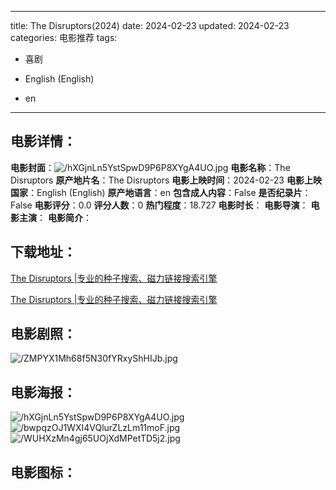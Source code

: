 
---
title: The Disruptors(2024)
date: 2024-02-23
updated: 2024-02-23
categories: 电影推荐
tags:
- 喜剧

- English (English)
- en
---


> 

## **电影详情**：

**电影封面**：<img src="https://image.tmdb.org/t/p/w200/hXGjnLn5YstSpwD9P6P8XYgA4UO.jpg" alt="/hXGjnLn5YstSpwD9P6P8XYgA4UO.jpg" title="/hXGjnLn5YstSpwD9P6P8XYgA4UO.jpg">
**电影名称**：The Disruptors
**原产地片名**：The Disruptors
**电影上映时间**：2024-02-23
**电影上映国家**：English (English)
**原产地语言**：en
**包含成人内容**：False
**是否纪录片**：False
**电影评分**：0.0
**评分人数**：0
**热门程度**：18.727
**电影时长**：
**电影导演**：
**电影主演**：
**电影简介**：

## **下载地址**：
[The Disruptors |专业的种子搜索、磁力链接搜索引擎](https://movie.amd794.com:2083/?search=The%20Disruptors&ordering=&mode=match_phrase&page_size=10&page=1)

[The Disruptors |专业的种子搜索、磁力链接搜索引擎](https://movie.amd794.com:2083/?search=The%20Disruptors&ordering=&mode=match_phrase&page_size=10&page=1)
 

## **电影剧照**：
<img src="https://image.tmdb.org/t/p/original/ZMPYX1Mh68f5N30fYRxyShHIJb.jpg" alt="/ZMPYX1Mh68f5N30fYRxyShHIJb.jpg" title="/ZMPYX1Mh68f5N30fYRxyShHIJb.jpg">

## **电影海报**：
<img src="https://image.tmdb.org/t/p/original/hXGjnLn5YstSpwD9P6P8XYgA4UO.jpg" alt="/hXGjnLn5YstSpwD9P6P8XYgA4UO.jpg" title="/hXGjnLn5YstSpwD9P6P8XYgA4UO.jpg"><img src="https://image.tmdb.org/t/p/original/bwpqzOJ1WXI4VQlurZLzLm11moF.jpg" alt="/bwpqzOJ1WXI4VQlurZLzLm11moF.jpg" title="/bwpqzOJ1WXI4VQlurZLzLm11moF.jpg"><img src="https://image.tmdb.org/t/p/original/WUHXzMn4gj65UOjXdMPetTD5j2.jpg" alt="/WUHXzMn4gj65UOjXdMPetTD5j2.jpg" title="/WUHXzMn4gj65UOjXdMPetTD5j2.jpg">

## **电影图标**：

